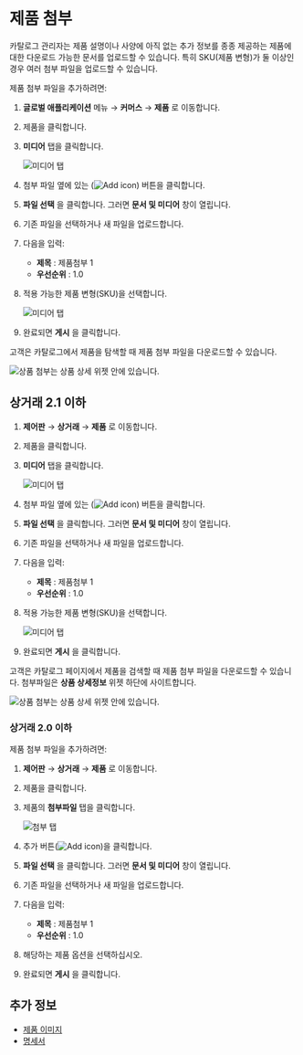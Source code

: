 # 제품 첨부

카탈로그 관리자는 제품 설명이나 사양에 아직 없는 추가 정보를 종종 제공하는 제품에 대한 다운로드 가능한 문서를 업로드할 수 있습니다. 특히 SKU(제품 변형)가 둘 이상인 경우 여러 첨부 파일을 업로드할 수 있습니다.

제품 첨부 파일을 추가하려면:

1. **글로벌 애플리케이션** 메뉴 &rarr; **커머스** &rarr; **제품** 로 이동합니다.
1. 제품을 클릭합니다.
1. **미디어** 탭을 클릭합니다.

    ![미디어 탭](./product-attachments/images/01.png)

1. 첨부 파일 옆에 있는 (![Add icon](../../../images/icon-add.png)) 버튼을 클릭합니다.
1. **파일 선택** 을 클릭합니다. 그러면 **문서 및 미디어** 창이 열립니다.
1. 기존 파일을 선택하거나 새 파일을 업로드합니다.
1. 다음을 입력:

    * **제목** : 제품첨부 1
    * **우선순위** : 1.0

1. 적용 가능한 제품 변형(SKU)을 선택합니다.

    ![미디어 탭](./product-attachments/images/02.png)

1. 완료되면 **게시** 을 클릭합니다.

고객은 카탈로그에서 제품을 탐색할 때 제품 첨부 파일을 다운로드할 수 있습니다.

![상품 첨부는 상품 상세 위젯 안에 있습니다.](./product-attachments/images/03.png)

## 상거래 2.1 이하

1. **제어판** &rarr; **상거래** &rarr; **제품** 로 이동합니다.
1. 제품을 클릭합니다.
1. **미디어** 탭을 클릭합니다.

    ![미디어 탭](./product-attachments/images/01.png)

1. 첨부 파일 옆에 있는 (![Add icon](../../../images/icon-add.png)) 버튼을 클릭합니다.
1. **파일 선택** 을 클릭합니다. 그러면 **문서 및 미디어** 창이 열립니다.
1. 기존 파일을 선택하거나 새 파일을 업로드합니다.
1. 다음을 입력:

    * **제목** : 제품첨부 1
    * **우선순위** : 1.0

1. 적용 가능한 제품 변형(SKU)을 선택합니다.

    ![미디어 탭](./product-attachments/images/02.png)

1. 완료되면 **게시** 을 클릭합니다.

고객은 카탈로그 페이지에서 제품을 검색할 때 제품 첨부 파일을 다운로드할 수 있습니다. 첨부파일은 **상품 상세정보** 위젯 하단에 사이트합니다.

![상품 첨부는 상품 상세 위젯 안에 있습니다.](./product-attachments/images/03.png)

### 상거래 2.0 이하

제품 첨부 파일을 추가하려면:

1. **제어판** &rarr; **상거래** &rarr; **제품** 로 이동합니다.
1. 제품을 클릭합니다.
1. 제품의 **첨부파일** 탭을 클릭합니다.

    ![첨부 탭](./product-attachments/images/04.png)

1. 추가 버튼(![Add icon](../../../images/icon-add.png))을 클릭합니다.
1. **파일 선택** 을 클릭합니다. 그러면 **문서 및 미디어** 창이 열립니다.
1. 기존 파일을 선택하거나 새 파일을 업로드합니다.
1. 다음을 입력:

    * **제목** : 제품첨부 1
    * **우선순위** : 1.0

1. 해당하는 제품 옵션을 선택하십시오.
1. 완료되면 **게시** 을 클릭합니다.

## 추가 정보

* [제품 이미지](./product-images.md)
* [명세서](./specifications.md)